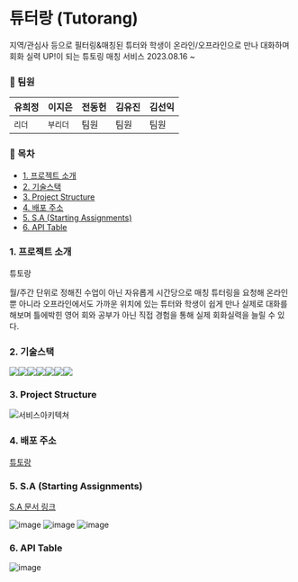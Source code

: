 # 튜터랑 (Tutorang)

지역/관심사 등으로 필터링&매칭된 튜터와 학생이 온라인/오프라인으로 만나 대화하며 회화 실력 UP!이 되는 튜토링 매칭 서비스
2023.08.16 ~

### 🧷 팀원

| 유희정 | 이지은   | 전동헌 | 김유진 | 김선익 |
| ------ | -------- | ------ | ------ | ------ |
| `리더` | `부리더` | 팀원   | 팀원   | 팀원   |

### 🧷 목차

- [1. 프로젝트 소개](#1-프로젝트-소개)
- [2. 기술스택](#2-기술스택)
- [3. Project Structure](#3-project-structure)
- [4. 배포 주소](#4-배포-주소)
- [5. S.A (Starting Assignments)](#5-sa-starting-assignments)
- [6. API Table](#6-api-table)

### 1. 프로젝트 소개

튜토랑

월/주간 단위로 정해진 수업이 아닌 자유롭게 시간당으로 매칭 튜터링을 요청해 온라인 뿐 아니라 오프라인에서도 가까운 위치에 있는 튜터와 학생이 쉽게 만나 실제로 대화를 해보며 틀에박힌 영어 회와 공부가 아닌 직접 경험을 통해 실제 회화실력을 늘릴 수 있다.

### 2. 기술스택

<img src="https://img.shields.io/badge/html-E34F26?style=for-the-badge&logo=html5&logoColor=white"><img src="https://img.shields.io/badge/typescript-3178C6?style=for-the-badge&logo=typescript&logoColor=white"><img src="https://img.shields.io/badge/react-61DAFB?style=for-the-badge&logo=react&logoColor=white"><img src="https://img.shields.io/badge/reactquery-FF4154?style=for-the-badge&logo=reactquery&logoColor=white"><img src="https://img.shields.io/badge/reactrouterdom-CA4245?style=for-the-badge&logo=reactrouter&logoColor=white"><img src="https://img.shields.io/badge/git-F05032?style=for-the-badge&logo=git&logoColor=white"><img src="https://img.shields.io/badge/styledcomponents-DB7093?style=for-the-badge&logo=styledcomponents&logoColor=white">

### 3. Project Structure

![서비스아키텍쳐](https://github.com/heejung-newheee/tutorang/assets/126348461/7548248c-f8ea-4578-8c03-d80cfa629386)

### 4. 배포 주소

[튜토랑](https://tutorang-s27g.vercel.app/)

### 5. S.A (Starting Assignments)

[S.A 문서 링크](https://www.notion.so/S-A-ac1f239de5c64a7aa37bd150da725204)

![image](https://github.com/heejung-newheee/tutorang/assets/126348461/874546d9-0031-496f-a8c9-80bffeee1f7a)
![image](https://github.com/heejung-newheee/tutorang/assets/126348461/512340ea-d4e1-462b-ba86-0198118a60b6)
![image](https://github.com/heejung-newheee/tutorang/assets/126348461/306e9a86-5820-41f2-8ff2-498878465594)

### 6. API Table

![image](https://github.com/heejung-newheee/tutorang/assets/126348461/a174852a-7bce-4b90-84c5-5fe263ea5c19)
